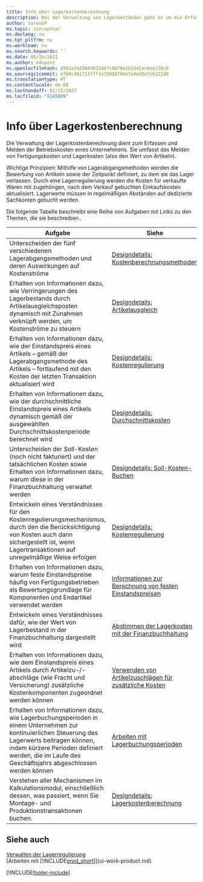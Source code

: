 ```yaml
---
title: Info über Lagerkostenberechnung
description: Bei der Verwaltung von Lagerbeständen geht es um die Erfassung und das Reporting der betrieblichen Vorgänge, einschließlich des Reportings von Herstellkosten und Bestandskosten.
author: SorenGP
ms.topic: conceptual
ms.devlang: na
ms.tgt_pltfrm: na
ms.workload: na
ms.search.keywords: ''
ms.date: 06/16/2021
ms.author: edupont
ms.openlocfilehash: 8961e3a29664932d67c8670e1b2d42ecbee228c0
ms.sourcegitcommit: ef80c461713fff1a75998766e7a4ed3a7c6121d0
ms.translationtype: HT
ms.contentlocale: de-DE
ms.lasthandoff: 02/15/2022
ms.locfileid: "8145009"
---
```

# <a name="about-inventory-costing"></a>Info über Lagerkostenberechnung
Die Verwaltung der Lagerkostenberechnung dient zum Erfassen und Melden der Betriebskosten eines Unternehmens. Sie umfasst das Melden von Fertigungskosten und Lagerkosten (also den Wert von Artikeln).  

 Wichtige Prinzipien: Mithilfe von Lagerabgangsmethoden werden die Bewertung von Artikeln sowie der Zeitpunkt definiert, zu dem sie das Lager verlassen. Durch eine Lagerregulierung werden die Kosten für verkaufte Waren mit zugehörigen, nach dem Verkauf gebuchten Einkaufskosten aktualisiert. Lagerwerte müssen in regelmäßigen Abständen auf dedizierte Sachkonten gebucht werden.  

 Die folgende Tabelle beschreibt eine Reihe von Aufgaben mit Links zu den Themen, die sie beschreiben..   

|**Aufgabe**|**Siehe**|  
|------------|-------------|  
|Unterscheiden der fünf verschiedenen Lagerabgangsmethoden und deren Auswirkungen auf Kostenströme|[Designdetails: Kostenberechnungsmethoden](design-details-costing-methods.md)|  
|Erhalten von Informationen dazu, wie Verringerungen des Lagerbestands durch Artikelausgleichsposten dynamisch mit Zunahmen verknüpft werden, um Kostenströme zu steuern|[Designdetails: Artikelausgleich](design-details-item-application.md)|  
|Erhalten von Informationen dazu, wie der Einstandspreis eines Artikels – gemäß der Lagerabgangsmethode des Artikels – fortlaufend mit den Kosten der letzten Transaktion aktualisiert wird|[Designdetails: Kostenregulierung](design-details-cost-adjustment.md)|  
|Erhalten von Informationen dazu, wie der durchschnittliche Einstandspreis eines Artikels dynamisch gemäß der ausgewählten Durchschnittskostenperiode berechnet wird|[Designdetails: Durchschnittskosten](design-details-average-cost.md)|  
|Unterscheiden der Soll-Kosten (noch nicht fakturiert) und der tatsächlichen Kosten sowie Erhalten von Informationen dazu, warum diese in der Finanzbuchhaltung verwaltet werden|[Designdetails: Soll-Kosten-Buchen](design-details-expected-cost-posting.md)|  
|Entwickeln eines Verständnisses für den Kostenregulierungsmechanismus, durch den die Berücksichtigung von Kosten auch dann sichergestellt ist, wenn Lagertransaktionen auf unregelmäßige Weise erfolgen|[Designdetails: Kostenregulierung](design-details-cost-adjustment.md)|  
|Erhalten von Informationen dazu, warum feste Einstandspreise häufig von Fertigungsbetrieben als Bewertungsgrundlage für Komponenten und Endartikel verwendet werden|[Informationen zur Berechnung von festen Einstandspreisen](finance-about-calculating-standard-cost.md)|  
|Entwickeln eines Verständnisses dafür, wie der Wert von Lagerbestand in der Finanzbuchhaltung dargestellt wird|[Abstimmen der Lagerkosten mit der Finanzbuchhaltung](finance-how-to-post-inventory-costs-to-the-general-ledger.md)|  
|Erhalten von Informationen dazu, wie dem Einstandspreis eines Artikels durch Artikelzu-/-abschläge (wie Fracht und Versicherung) zusätzliche Kostenkomponenten zugeordnet werden können|[Verwenden von Artikelzuschlägen für zusätzliche Kosten](payables-how-assign-item-charges.md)|  
|Erhalten von Informationen dazu, wie Lagerbuchungsperioden in einem Unternehmen zur kontinuierlichen Steuerung des Lagerwerts beitragen können, indem kürzere Perioden definiert werden, die im Laufe des Geschäftsjahrs abgeschlossen werden können|[Arbeiten mit Lagerbuchungsperioden](finance-how-to-work-with-inventory-periods.md)|  
|Verstehen aller Mechanismen im Kalkulationsmodul, einschließlich dessen, was passiert, wenn Sie Montage- und Produktionstransaktionen buchen.|[Designdetails: Lagerkostenberechnung](design-details-inventory-costing.md)|  

## <a name="see-also"></a>Siehe auch
[Verwalten der Lagerregulierung](finance-manage-inventory-costs.md)    
[Arbeiten mit [!INCLUDE[prod_short](includes/prod_short.md)]](ui-work-product.md)


[!INCLUDE[footer-include](includes/footer-banner.md)]
